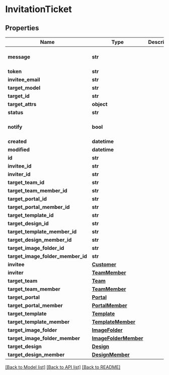 # InvitationTicket

## Properties
Name | Type | Description | Notes
------------ | ------------- | ------------- | -------------
**message** | **str** |  | [optional] [default to '']
**token** | **str** |  | [optional] 
**invitee_email** | **str** |  | [optional] 
**target_model** | **str** |  | 
**target_id** | **str** |  | 
**target_attrs** | **object** |  | [optional] 
**status** | **str** |  | [optional] 
**notify** | **bool** |  | [optional] [default to True]
**created** | **datetime** |  | [optional] 
**modified** | **datetime** |  | [optional] 
**id** | **str** |  | [optional] 
**invitee_id** | **str** |  | [optional] 
**inviter_id** | **str** |  | [optional] 
**target_team_id** | **str** |  | [optional] 
**target_team_member_id** | **str** |  | [optional] 
**target_portal_id** | **str** |  | [optional] 
**target_portal_member_id** | **str** |  | [optional] 
**target_template_id** | **str** |  | [optional] 
**target_design_id** | **str** |  | [optional] 
**target_template_member_id** | **str** |  | [optional] 
**target_design_member_id** | **str** |  | [optional] 
**target_image_folder_id** | **str** |  | [optional] 
**target_image_folder_member_id** | **str** |  | [optional] 
**invitee** | [**Customer**](Customer.md) |  | [optional] 
**inviter** | [**TeamMember**](TeamMember.md) |  | [optional] 
**target_team** | [**Team**](Team.md) |  | [optional] 
**target_team_member** | [**TeamMember**](TeamMember.md) |  | [optional] 
**target_portal** | [**Portal**](Portal.md) |  | [optional] 
**target_portal_member** | [**PortalMember**](PortalMember.md) |  | [optional] 
**target_template** | [**Template**](Template.md) |  | [optional] 
**target_template_member** | [**TemplateMember**](TemplateMember.md) |  | [optional] 
**target_image_folder** | [**ImageFolder**](ImageFolder.md) |  | [optional] 
**target_image_folder_member** | [**ImageFolderMember**](ImageFolderMember.md) |  | [optional] 
**target_design** | [**Design**](Design.md) |  | [optional] 
**target_design_member** | [**DesignMember**](DesignMember.md) |  | [optional] 

[[Back to Model list]](../README.md#documentation-for-models) [[Back to API list]](../README.md#documentation-for-api-endpoints) [[Back to README]](../README.md)


